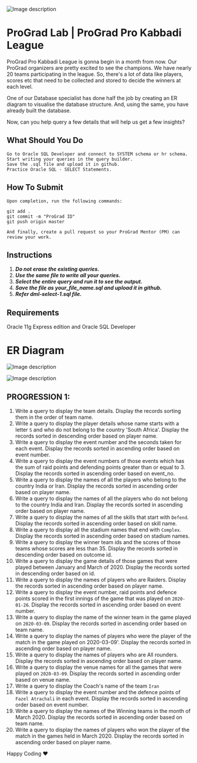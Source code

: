 ![Image description](https://i1.faceprep.in/ProGrad/face-logo-resized.png)

# ProGrad Lab | ProGrad Pro Kabbadi League 

ProGrad Pro Kabbadi League is gonna begin in a month from now. Our ProGrad organizers are pretty excited to see the champions. We have nearly 20 teams participating in the league. So, there's a lot of data like players, scores etc that need to be collected and stored to decide the winners at each level.

One of our Database specialist has done half the job by creating an ER diagram to visualise the database structure. And, using the same, you have already built the database. 

Now, can you help query a few details that will help us get a few insights?


## What Should You Do
```
Go to Oracle SQL Developer and connect to SYSTEM schema or hr schema.
Start writing your queries in the query builder.
Save the .sql file and upload it in github.
Practice Oracle SQL - SELECT Statements.
```

## How To Submit
```
Upon completion, run the following commands:

git add .
git commit -m "ProGrad ID"
git push origin master

And finally, create a pull request so your ProGrad Mentor (PM) can review your work.
```

## Instructions

1. ***Do not erase the existing queries.***
2. ***Use the same file to write all your queries.***
3. ***Select the entire query and run it to see the output.***
4. ***Save the file as your_file_name.sql and upload it in github.***
5. ***Refer dml-select-1.sql file.*** 

## Requirements

Oracle 11g Express edition and Oracle SQL Developer


# ER Diagram

![Image description](https://i1.faceprep.in/ProGrad/sql-ddl-lab1.png)

![Image description](https://i1.faceprep.in/ProGrad/sql-ddl-lab1-instructions.png)


## PROGRESSION 1:

1. Write a query to display the team details. Display the records sorting them in the order of team name.
2. Write a query to display the player details whose name starts with a letter `S` and who do not belong to the country 'South Africa'. Display the records sorted in descending order based on player name.
3. Write a query to display the event number and the seconds taken for each event. Display the records sorted in ascending order based on event number.
4. Write a query to display the event numbers of those events which has the sum of raid points and defending points greater than or equal to 3. Display the records sorted in ascending order based on event_no.
5. Write a query to display the names of all the players who belong to the country India or Iran. Display the records sorted in ascending order based on player name.
6. Write a query to display the names of all the players who do not belong to the country India and Iran. Display the records sorted in ascending order based on player name.
7. Write a query to display the names of all the skills that start with `Defend`. Display the records sorted in ascending order based on skill name.
8. Write a query to display all the stadium names that end with `Complex`. Display the records sorted in ascending order based on stadium names.
9. Write a query to display the winner team ids and the scores of those teams whose scores are less than 35. Display the records sorted in descending order based on outcome id.
10. Write a query to display the game details of those games that were played between January and March of 2020. Display the records sorted in descending order based on id.
11. Write a query to display the names of players who are Raiders. Display the records sorted in ascending order based on player name.
12. Write a query to display the event number, raid points and defence points scored in the first innings of the game that was played on `2020-01-26`. Display the records sorted in ascending order based on event number.
13. Write a query to display the name of the winner team in the game played on `2020-03-09`. Display the records sorted in ascending order based on team name.
14. Write a query to display the names of players who were the player of the match in the game played on 2020-03-09'. Display the records sorted in ascending order based on player name.
15. Write a query to display the names of players who are All rounders. Display the records sorted in ascending order based on player name.
16. Write a query to display the venue names for all the games that were played on `2020-03-09`. Display the records sorted in ascending order based on venue name.
17. Write a query to display the Coach's name of the team `Iran`
18. Write a query to display the event number and the defence points of `Fazel Atrachali` in each event. Display the records sorted in ascending order based on event number.
19. Write a query to display the names of the Winning teams in the month of March 2020. Display the records sorted in ascending order based on team name.
20. Write a query to display the names of players who won the player of the match in the games held in March 2020. Display the records sorted in ascending order based on player name.

Happy Coding ❤️
